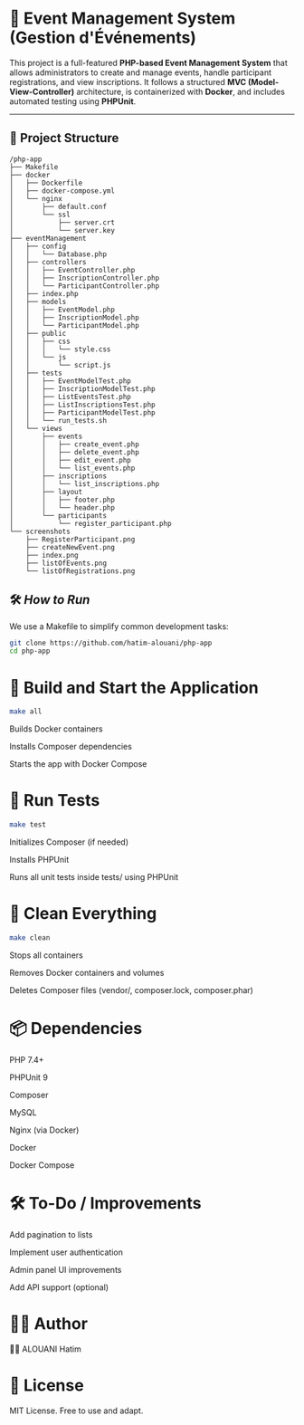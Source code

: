 # 🎉 **Event Management System (Gestion d'Événements)**

This project is a full-featured **PHP-based Event Management System** that allows administrators to create and manage events, handle participant registrations, and view inscriptions. It follows a structured **MVC (Model-View-Controller)** architecture, is containerized with **Docker**, and includes automated testing using **PHPUnit**.

---

## 📁 **Project Structure**

```
/php-app
├── Makefile
├── docker
│   ├── Dockerfile
│   ├── docker-compose.yml
│   └── nginx
│       ├── default.conf
│       └── ssl
│           ├── server.crt
│           └── server.key
├── eventManagement
│   ├── config
│   │   └── Database.php
│   ├── controllers
│   │   ├── EventController.php
│   │   ├── InscriptionController.php
│   │   └── ParticipantController.php
│   ├── index.php
│   ├── models
│   │   ├── EventModel.php
│   │   ├── InscriptionModel.php
│   │   └── ParticipantModel.php
│   ├── public
│   │   ├── css
│   │   │   └── style.css
│   │   └── js
│   │       └── script.js
│   ├── tests
│   │   ├── EventModelTest.php
│   │   ├── InscriptionModelTest.php
│   │   ├── ListEventsTest.php
│   │   ├── ListInscriptionsTest.php
│   │   ├── ParticipantModelTest.php
│   │   └── run_tests.sh
│   └── views
│       ├── events
│       │   ├── create_event.php
│       │   ├── delete_event.php
│       │   ├── edit_event.php
│       │   └── list_events.php
│       ├── inscriptions
│       │   └── list_inscriptions.php
│       ├── layout
│       │   ├── footer.php
│       │   └── header.php
│       └── participants
│           └── register_participant.php
└── screenshots
    ├── RegisterParticipant.png
    ├── createNewEvent.png
    ├── index.png
    ├── listOfEvents.png
    └── listOfRegistrations.png

```
## 🛠️ ***How to Run***

We use a Makefile to simplify common development tasks:

```bash
git clone https://github.com/hatim-alouani/php-app
cd php-app
```

# 🔧 **Build and Start the Application**

```bash
make all
```
Builds Docker containers

Installs Composer dependencies

Starts the app with Docker Compose

# 🧪 **Run Tests**

```bash
make test
```

Initializes Composer (if needed)

Installs PHPUnit

Runs all unit tests inside tests/ using PHPUnit

# 🧹 **Clean Everything**

```bash
make clean
```

Stops all containers

Removes Docker containers and volumes

Deletes Composer files (vendor/, composer.lock, composer.phar)

# 📦 **Dependencies**
PHP 7.4+

PHPUnit 9

Composer

MySQL

Nginx (via Docker)

Docker

Docker Compose

# 🛠️ **To-Do / Improvements**
Add pagination to lists

Implement user authentication

Admin panel UI improvements

Add API support (optional)

# 🧑‍💻 **Author**
👨‍💻 ALOUANI Hatim

# 📃 **License**
MIT License. Free to use and adapt.
